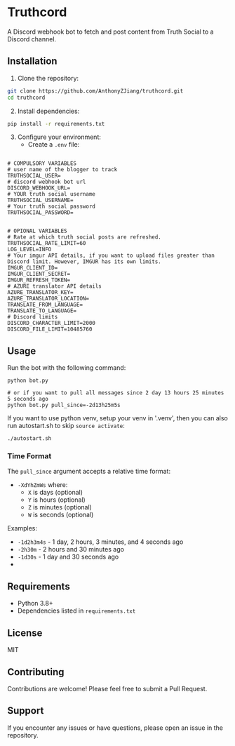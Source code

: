 # Truthcord 
A Discord webhook bot to fetch and post content from Truth Social to a Discord channel.

## Installation

1. Clone the repository:
```bash
git clone https://github.com/AnthonyZJiang/truthcord.git
cd truthcord
```

2. Install dependencies:
```bash
pip install -r requirements.txt
```

3. Configure your environment:
   - Create a `.env` file:
```shell

# COMPULSORY VARIABLES
# user name of the blogger to track
TRUTHSOCIAL_USER=
# discord webhook bot url
DISCORD_WEBHOOK_URL=
# YOUR truth social username
TRUTHSOCIAL_USERNAME=
# Your truth social password
TRUTHSOCIAL_PASSWORD=


# OPIONAL VARIABLES
# Rate at which truth social posts are refreshed.
TRUTHSOCIAL_RATE_LIMIT=60
LOG_LEVEL=INFO
# Your imgur API details, if you want to upload files greater than Discord limit. However, IMGUR has its own limits.
IMGUR_CLIENT_ID=
IMGUR_CLIENT_SECRET=
IMGUR_REFRESH_TOKEN=
# AZURE translator API details
AZURE_TRANSLATOR_KEY=
AZURE_TRANSLATOR_LOCATION=
TRANSLATE_FROM_LANGUAGE=
TRANSLATE_TO_LANGUAGE=
# Discord limits
DISCORD_CHARACTER_LIMIT=2000
DISCORD_FILE_LIMIT=10485760
```

## Usage

Run the bot with the following command:

```shell
python bot.py

# or if you want to pull all messages since 2 day 13 hours 25 minutes 5 seconds ago
python bot.py pull_since=-2d13h25m5s
```

If you want to use python venv, setup your venv in '.venv', then you can also run autostart.sh to skip `source activate`:
```shell
./autostart.sh
```

### Time Format

The `pull_since` argument accepts a relative time format:
- `-XdYhZmWs` where:
  - `X` is days (optional)
  - `Y` is hours (optional)
  - `Z` is minutes (optional)
  - `W` is seconds (optional)

Examples:
- `-1d2h3m4s` - 1 day, 2 hours, 3 minutes, and 4 seconds ago
- `-2h30m` - 2 hours and 30 minutes ago
- `-1d30s` - 1 day and 30 seconds ago
- 

## Requirements

- Python 3.8+
- Dependencies listed in `requirements.txt`

## License

MIT

## Contributing

Contributions are welcome! Please feel free to submit a Pull Request.

## Support

If you encounter any issues or have questions, please open an issue in the repository. 